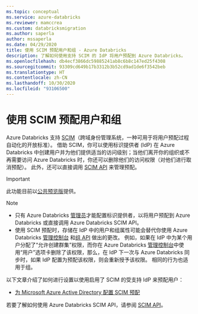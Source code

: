 ```yaml
---
ms.topic: conceptual
ms.service: azure-databricks
ms.reviewer: mamccrea
ms.custom: databricksmigration
ms.author: saperla
author: mssaperla
ms.date: 04/29/2020
title: 使用 SCIM 预配用户和组 - Azure Databricks
description: 了解如何使用支持 SCIM 的 IdP 将用户预配到 Azure Databricks。
ms.openlocfilehash: db4ecf3866dc59885241ab8c6b8c147ed25f4308
ms.sourcegitcommit: 93309cd649b17b3312b3b52cd9ad1de6f3542beb
ms.translationtype: HT
ms.contentlocale: zh-CN
ms.lasthandoff: 10/30/2020
ms.locfileid: "93106500"
---
```

# <a name="provision-users-and-groups-using-scim"></a>使用 SCIM 预配用户和组

Azure Databricks 支持 [SCIM](http://www.simplecloud.info/)（跨域身份管理系统，一种可用于将用户预配过程自动化的开放标准）。 借助 SCIM，你可以使用标识提供者 (IdP) 在 Azure Databricks 中创建用户并为他们提供适当的访问级别；当他们离开你的组织或不再需要访问 Azure Databricks 时，你还可以删除他们的访问权限（对他们进行取消预配）。 此外，还可以直接调用 [SCIM API](../../../dev-tools/api/latest/scim/index.md) 来管理预配。

> [!IMPORTANT]
>
> 此功能目前以[公共预览版](../../../release-notes/release-types.md)提供。

> [!NOTE]
>
> * 只有 Azure Databricks [管理员](../users.md)才能配置标识提供者，以将用户预配到 Azure Databricks 或直接调用 Azure Databricks SCIM API。
> * 使用 SCIM 预配时，存储在 IdP 中的用户和组属性可能会替代你使用 Azure Databricks [管理控制台](../../admin-console.md) 和[组 API](../../../dev-tools/api/latest/groups.md) 做出的更改。 例如，如果在 IdP 中为某个用户分配了“允许创建群集”权限，而你在 Azure Databricks [管理控制台](../../admin-console.md)中使用“用户”选项卡删除了该权限，那么，在 IdP 下一次与 Azure Databricks 同步时，如果 IdP 配置为预配该权限，则会重新授予该权限。 相同的行为也适用于组。

以下文章介绍了如何进行设置以使用启用了 SCIM 的受支持 IdP 来预配用户：

* [为 Microsoft Azure Active Directory 配置 SCIM 预配](aad.md)

若要了解如何使用 Azure Databricks SCIM API，请参阅 [SCIM API](../../../dev-tools/api/latest/scim/index.md)。